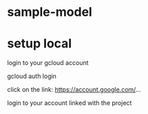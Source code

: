 # sample-model


# setup local

login to your gcloud account

gcloud auth login

click on the link: https://account.google.com/... 

login to your account linked with the project
